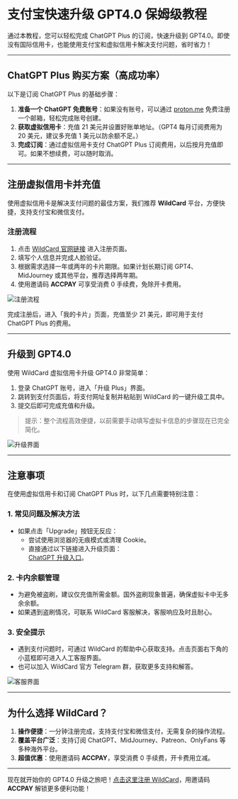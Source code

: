 # 支付宝快速升级 GPT4.0 保姆级教程

通过本教程，您可以轻松完成 ChatGPT Plus 的订阅，快速升级到 GPT4.0。即使没有国际信用卡，也能使用支付宝和虚拟信用卡解决支付问题，省时省力！

---

## ChatGPT Plus 购买方案（高成功率）

以下是订阅 ChatGPT Plus 的基础步骤：

1. **准备一个 ChatGPT 免费账号**：如果没有账号，可以通过 [proton.me](https://proton.me) 免费注册一个邮箱，轻松完成账号创建。
2. **获取虚拟信用卡**：充值 21 美元并设置好账单地址。（GPT4 每月订阅费用为 20 美元，建议多充值 1 美元以防余额不足。）
3. **完成订阅**：通过虚拟信用卡支付 ChatGPT Plus 订阅费用，以后按月充值即可。如果不想续费，可以随时取消。

---

## 注册虚拟信用卡并充值

使用虚拟信用卡是解决支付问题的最佳方案，我们推荐 **WildCard** 平台，方便快捷，支持支付宝和微信支付。

### 注册流程

1. 点击 [WildCard 官网链接](https://bit.ly/bewildcard) 进入注册页面。
2. 填写个人信息并完成人脸验证。
3. 根据需求选择一年或两年的卡片期限。如果计划长期订阅 GPT4、MidJourney 或其他平台，推荐选择两年期。
4. 使用邀请码 **ACCPAY** 可享受消费 0 手续费，免除开卡费用。

![注册流程](https://i.postimg.cc/cLqRfJ9V/1.png)

完成注册后，进入「我的卡片」页面，充值至少 21 美元，即可用于支付 ChatGPT Plus 的费用。

---

## 升级到 GPT4.0

使用 WildCard 虚拟信用卡升级 GPT4.0 非常简单：

1. 登录 ChatGPT 账号，进入「升级 Plus」界面。
2. 跳转到支付页面后，将支付网址复制并粘贴到 WildCard 的一键升级工具中。
3. 提交后即可完成充值和升级。

> 提示：整个流程高效便捷，以前需要手动填写虚拟卡信息的步骤现在已完全简化。

![升级界面](https://i.postimg.cc/d1LpSKgP/4.png)

---

## 注意事项

在使用虚拟信用卡和订阅 ChatGPT Plus 时，以下几点需要特别注意：

### 1. 常见问题及解决方法

- 如果点击「Upgrade」按钮无反应：
  - 尝试使用浏览器的无痕模式或清理 Cookie。
  - 直接通过以下链接进入升级页面：  
    [ChatGPT 升级入口](https://chat.openai.com/invite/accepted)。

### 2. 卡内余额管理

- 为避免被盗刷，建议仅充值所需金额。国外盗刷现象普遍，确保虚拟卡中无多余余额。
- 如果遇到盗刷情况，可联系 WildCard 客服解决，客服响应及时且耐心。

### 3. 安全提示

- 遇到支付问题时，可通过 WildCard 的帮助中心获取支持。点击页面右下角的小蓝框即可进入人工客服界面。
- 也可以加入 WildCard 官方 Telegram 群，获取更多支持和解答。

![客服界面](https://i.postimg.cc/FH5jWfTg/7.png)

---

## 为什么选择 WildCard？

1. **操作便捷**：一分钟注册完成，支持支付宝和微信支付，无需复杂的操作流程。
2. **覆盖平台广泛**：支持订阅 ChatGPT、MidJourney、Patreon、OnlyFans 等多种海外平台。
3. **超值优惠**：使用邀请码 **ACCPAY**，享受消费 0 手续费，开卡费用立减。

---

现在就开始你的 GPT4.0 升级之旅吧！[点击这里注册 WildCard](https://bit.ly/bewildcard)，用邀请码 **ACCPAY** 解锁更多便利功能！
